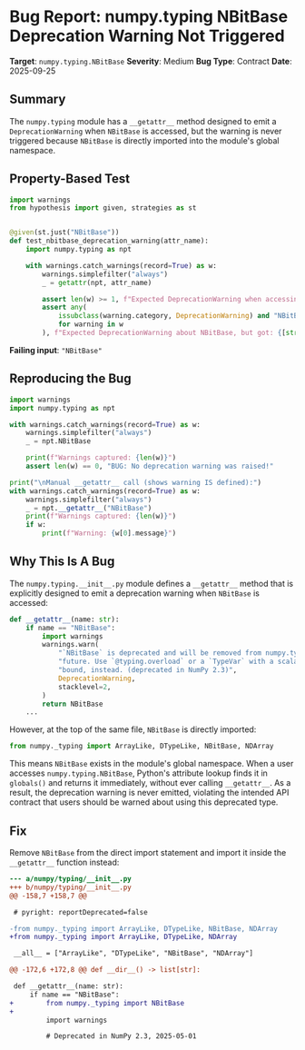 # Bug Report: numpy.typing NBitBase Deprecation Warning Not Triggered

**Target**: `numpy.typing.NBitBase`
**Severity**: Medium
**Bug Type**: Contract
**Date**: 2025-09-25

## Summary

The `numpy.typing` module has a `__getattr__` method designed to emit a `DeprecationWarning` when `NBitBase` is accessed, but the warning is never triggered because `NBitBase` is directly imported into the module's global namespace.

## Property-Based Test

```python
import warnings
from hypothesis import given, strategies as st


@given(st.just("NBitBase"))
def test_nbitbase_deprecation_warning(attr_name):
    import numpy.typing as npt

    with warnings.catch_warnings(record=True) as w:
        warnings.simplefilter("always")
        _ = getattr(npt, attr_name)

        assert len(w) >= 1, f"Expected DeprecationWarning when accessing {attr_name}, but got no warnings"
        assert any(
            issubclass(warning.category, DeprecationWarning) and "NBitBase" in str(warning.message)
            for warning in w
        ), f"Expected DeprecationWarning about NBitBase, but got: {[str(w_.message) for w_ in w]}"
```

**Failing input**: `"NBitBase"`

## Reproducing the Bug

```python
import warnings
import numpy.typing as npt

with warnings.catch_warnings(record=True) as w:
    warnings.simplefilter("always")
    _ = npt.NBitBase

    print(f"Warnings captured: {len(w)}")
    assert len(w) == 0, "BUG: No deprecation warning was raised!"

print("\nManual __getattr__ call (shows warning IS defined):")
with warnings.catch_warnings(record=True) as w:
    warnings.simplefilter("always")
    _ = npt.__getattr__("NBitBase")
    print(f"Warnings captured: {len(w)}")
    if w:
        print(f"Warning: {w[0].message}")
```

## Why This Is A Bug

The `numpy.typing.__init__.py` module defines a `__getattr__` method that is explicitly designed to emit a deprecation warning when `NBitBase` is accessed:

```python
def __getattr__(name: str):
    if name == "NBitBase":
        import warnings
        warnings.warn(
            "`NBitBase` is deprecated and will be removed from numpy.typing in the "
            "future. Use `@typing.overload` or a `TypeVar` with a scalar-type as upper "
            "bound, instead. (deprecated in NumPy 2.3)",
            DeprecationWarning,
            stacklevel=2,
        )
        return NBitBase
    ...
```

However, at the top of the same file, `NBitBase` is directly imported:

```python
from numpy._typing import ArrayLike, DTypeLike, NBitBase, NDArray
```

This means `NBitBase` exists in the module's global namespace. When a user accesses `numpy.typing.NBitBase`, Python's attribute lookup finds it in `globals()` and returns it immediately, without ever calling `__getattr__`. As a result, the deprecation warning is never emitted, violating the intended API contract that users should be warned about using this deprecated type.

## Fix

Remove `NBitBase` from the direct import statement and import it inside the `__getattr__` function instead:

```diff
--- a/numpy/typing/__init__.py
+++ b/numpy/typing/__init__.py
@@ -158,7 +158,7 @@

 # pyright: reportDeprecated=false

-from numpy._typing import ArrayLike, DTypeLike, NBitBase, NDArray
+from numpy._typing import ArrayLike, DTypeLike, NDArray

 __all__ = ["ArrayLike", "DTypeLike", "NBitBase", "NDArray"]

@@ -172,6 +172,8 @@ def __dir__() -> list[str]:

 def __getattr__(name: str):
     if name == "NBitBase":
+        from numpy._typing import NBitBase
+
         import warnings

         # Deprecated in NumPy 2.3, 2025-05-01
```